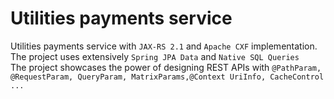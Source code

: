 # Utilities payments service
Utilities payments service with `JAX-RS 2.1` and `Apache CXF` implementation. The project uses extensively `Spring JPA Data` and `Native SQL Queries`  
The project showcases the power of designing REST APIs with `@PathParam, @RequestParam, QueryParam, MatrixParams,@Context UriInfo, CacheControl ...`
